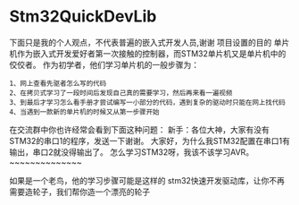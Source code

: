 # Stm32QuickDevLib

下面只是我的个人观点，不代表普遍的嵌入式开发人员,谢谢
项目设置的目的
单片机作为嵌入式开发爱好者第一次接触的控制器，而STM32单片机又是单片机中的佼佼者。
作为初学者，他们学习单片机的一般步骤为：

	1、网上查看先驱者怎么写的代码
	2、在拷贝式学习了一段时间后发现自己真的需要学习，然后再来看一遍视频
	3、到最后才学习怎么看手册才尝试编写一小部分的代码，遇到复杂的驱动时只能在网上找代码
	4、当遇到一款新的单片机的时候又从第一步骤开始
在交流群中你也许经常会看到下面这种问题：
	新手：各位大神，大家有没有STM32的串口1的程序，发送一下谢谢。
		  大家好，为什么我STM32配置在串口1有输出，串口2就没得输出了。
		  怎么学习STM32呀，我该不该学习AVR。
		  ~~~~~~~~~~~~~~
		  
如果是一个老鸟，他的学习步骤可能是这样的
stm32快速开发驱动库，让你不再需要造轮子，我们帮你造一个漂亮的轮子
